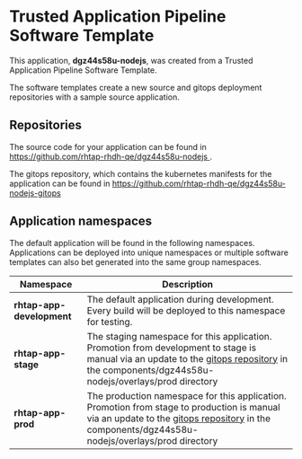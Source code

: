 # Trusted Application Pipeline Software Template

This application, **dgz44s58u-nodejs**, was created from a Trusted Application Pipeline Software Template.

The software templates create a new source and gitops deployment repositories with a sample source application. 

## Repositories

The source code for your application can be found in [https://github.com/rhtap-rhdh-qe/dgz44s58u-nodejs ](https://github.com/rhtap-rhdh-qe/dgz44s58u-nodejs ).
 
The gitops repository, which contains the kubernetes manifests for the application can be found in 
[https://github.com/rhtap-rhdh-qe/dgz44s58u-nodejs-gitops ](https://github.com/rhtap-rhdh-qe/dgz44s58u-nodejs-gitops ) 

## Application namespaces 

The default application will be found in the following namespaces. Applications can be deployed into unique namespaces or multiple software templates can also bet generated into the same group namespaces.  

|  Namespace   |  Description   |  
| -------- | -------- |   
| **rhtap-app-development** | The default application during development. Every build will be deployed to this namespace for testing. | 
| **rhtap-app-stage** | The staging namespace for this application. Promotion from development to stage is manual via an update to the [gitops repository](https://github.com/rhtap-rhdh-qe/dgz44s58u-nodejs-gitops ) in the components/dgz44s58u-nodejs/overlays/prod directory |  
| **rhtap-app-prod** | The production namespace for this application. Promotion from stage to production is manual via an update to the [gitops repository](https://github.com/rhtap-rhdh-qe/dgz44s58u-nodejs-gitops ) in the components/dgz44s58u-nodejs/overlays/prod directory | 